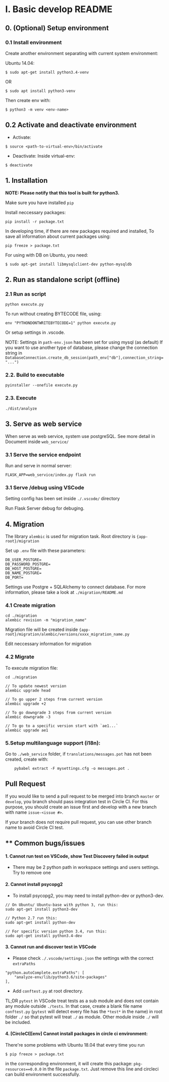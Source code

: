 # I. Basic develop README

## 0. (Optional) Setup environment

### 0.1 Install environment

Create another environment separating with current system environment:

Ubuntu 14.04:

```
$ sudo apt-get install python3.4-venv
```

OR

```
$ sudo apt install python3-venv
```

Then create env with:

```
$ python3 -m venv <env-name>

```

## 0.2 Activate and deactivate environment

- Activate:

```
$ source <path-to-virtual-env>/bin/activate
```

- Deactivate:
  Inside virtual-env:

```
$ deactivate
```

## 1. Installation

**NOTE: Please notify that this tool is built for python3.**

Make sure you have installed `pip`

Install neccessary packages:

```
pip install -r package.txt
```

In developing time, if there are new packages required and installed,
To save all information about current packages using:

```
pip freeze > package.txt
```

For using with DB on Ubuntu, you need:

```
$ sudo apt-get install libmysqlclient-dev python-mysqldb
```

## 2. Run as standalone script (offline)

### 2.1 Run as script

```
python execute.py
```

To run without creating BYTECODE file, using:

```
env "PYTHONDONTWRITEBYTECODE=1" python execute.py
```

Or setup settings in .vscode.

NOTE: Settings in `path-env.json` has been set for using mysql (as default)
If you want to use another type of database, please change the connection string
in `DatabaseConnection.create_db_session(path_env["db"],connection_string="...")`

### 2.2. Build to executable

```
pyinstaller --onefile execute.py
```

### 2.3. Execute

```
./dist/analyze
```

## 3. Serve as web service

When serve as web service, system use postgreSQL. See more detail in Document inside `web_service/`

### 3.1 Serve the service endpoint

Run and serve in normal server:

```
FLASK_APP=web_service/index.py flask run
```

### 3.1 Serve /debug using VSCode

Setting config has been set inside `./.vscode/` directory

Run Flask Server debug for debuging.

## 4. Migration

The library `alembic` is used for migration task.
Root directory is `{app-root}/migration`

Set up `.env` file with these parameters:

```
DB_USER_POSTGRE=
DB_PASSWORD_POSTGRE=
DB_HOST_POSTGRE=
DB_NAME_POSTGRE=
DB_PORT=
```

Settings use Postgre + SQLAlchemy to connect database.
For more information, please take a look at `./migration/README.md`

### 4.1 Create migration

```
cd ./migration
alembic revision -m "migration_name"
```

Migration file will be created inside `{app-root}/migration/alembic/versions/xxxx_migration_name.py`

Edit neccessary information for migration

### 4.2 Migrate

To execute migration file:

```
cd ./migration

// To update newest version
alembic upgrade head

// To go upper 2 steps from current version
alembic upgrade +2

// To go downgrade 3 steps from current version
alembic downgrade -3

// To go to a specific version start with `ae1...`
alembic upgrade ae1

```

### 5.Setup multilanguage support (i18n):

Go to `./web_service` folder, if `translations/messages.pot` has not been created, create with:

```
    pybabel extract -F mysettings.cfg -o messages.pot .
```

## Pull Request

If you would like to send a pull request to be merged into branch `master` or `develop`, you branch should pass integration test in Circle CI. For this purpose, you should create an issue first and develop with a new branch with name `issue-<issue #>`.

If your branch does not require pull request, you can use other branch name to avoid Circle CI test.

## \*\* Common bugs/issues

#### 1. Cannot run test on VSCode, show Test Discovery failed in output

- There may be 2 python path in workspace settings and users settings. Try to remove one

#### 2. Cannot install psycopg2

- To install psycopg2, you may need to install python-dev or python3-dev.

```
// On Ubuntu/ Ubuntu-base with python 3, run this:
sudo apt-get install python3-dev

// Python 2.7 run this:
sudo apt-get install python-dev

// For specific version python 3.4, run this:
sudo apt-get install python3.4-dev
```

#### 3. Cannot run and discover test in VSCode

- Please check `./.vscode/settings.json` the settings with the correct `extraPaths`

```
"python.autoComplete.extraPaths": [
    "analyze-env/lib/python3.6/site-packages"
],

```

- Add `conftest.py` at root directory.

TL;DR
`pytest` in VSCode treat tests as a sub module and does not contain any module outside `./tests`. In that case, create a blank file name `conftest.py` (`pytest` will detect every file has the `*test*` in the name) in root folder `./` so that pytest will treat `./` as module. Other module inside `./` will be included.

#### 4. [CircleCI][env] Cannot install packages in circle ci environment:

There're some problems with Ubuntu 18.04 that every time you run

```
$ pip freeze > package.txt
```

in the corresponding environment, it will create this package: `pkg-resources==0.0.0`
in the file `package.txt`. Just remove this line and circleci can build environment successfully.

